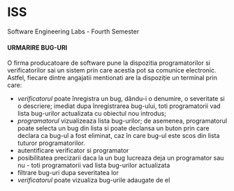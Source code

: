 # ISS
Software Engineering Labs - Fourth Semester
<h4>URMARIRE BUG-URI </h4>
<p> O firma producatoare de software pune la dispozitia programatorilor si verificatorilor sai un sistem prin care acestia pot sa comunice electronic. Astfel, fiecare dintre angajatii mentionati are la dispoziție un terminal prin care: 
  <ul>
    <li> <em>verificatorul</em>  poate  înregistra  un  bug,  dându-i  o  denumire, o severitate  si  o  descriere;  imediat  dupa înregistrarea bug-ului, toti  programatorii vad  lista bug-urilor  actualizata cu obiectul nou introdus; </li>
    <li> <em>programatorul</em> vizualizeaza lista bug-urilor; de asemenea, programatorul poate selecta un bug din lista si poate declansa un buton prin care declara ca bug-ul a fost eliminat, caz în care bug-ul este scos din lista tuturor programatorilor.  </li>
    <li> autentificare verificator si programator </li>
    <li> posibilitatea precizarii daca la un bug lucreaza deja un programator sau nu - toti programatorii vad lista bug-urilor actualizata</li>
    <li> filtrare bug-uri dupa severitatea lor </li>
    <li> <em>verificatorul</em> poate vizualiza bug-urile adaugate de el </li>
  </ul>
</p>
